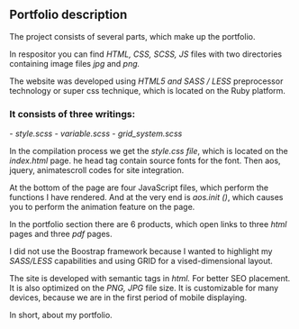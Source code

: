 <h2>Portfolio description</h2>

The project consists of several parts,
which make up the portfolio.

In respositor you can find <em>HTML, CSS, SCSS, JS</em> files
with two directories containing image files <em>jpg</em> and <em>png.</em>

The website was developed using <em>HTML5 and SASS / LESS</em> preprocessor technology
or super css technique, which is located on the Ruby platform.
 
 <h3>It consists of three writings:</h3>
- <em>style.scss</em>
- <em>variable.scss</em>
- <em>grid_system.scss</em>

In the compilation process we get the <em>style.css file</em>,
which is located on the <em>index.html</em> page.
he head tag contain source fonts for the font.
Then aos, jquery, animatescroll codes for site integration.

At the bottom of the page are four JavaScript files,
which perform the functions I have rendered.
And at the very end is <em>aos.init ()</em>,
which causes you to perform the animation feature on the page.

In the portfolio section there are 6 products,
which open links to three <em>html</em> pages and three <em>pdf</em> pages.

I did not use the Boostrap framework because I wanted to highlight my <em>SASS/LESS</em> capabilities
and using GRID for a vised-dimensional layout.

The site is developed with semantic tags in <em>html.</em>
For better SEO placement. It is also optimized on the <em>PNG, JPG</em> file size.
It is customizable for many devices,
because we are in the first period of mobile displaying.

In short, about my portfolio.
